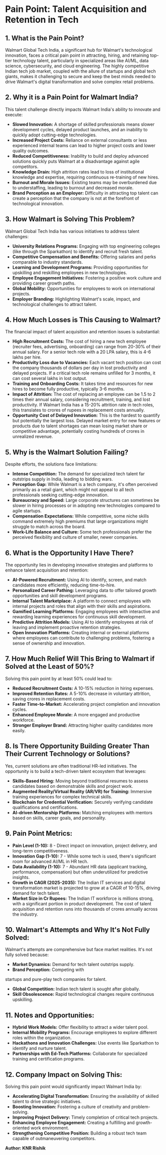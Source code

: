# Pain Point: Talent Acquisition and Retention in Tech

## 1. What is the Pain Point?
Walmart Global Tech India, a significant hub for Walmart's technological innovation, faces a critical pain point in attracting, hiring, and retaining top-tier technology talent, particularly in specialized areas like AI/ML, data science, cybersecurity, and cloud engineering. The highly competitive Indian tech job market, coupled with the allure of startups and global tech giants, makes it challenging to secure and keep the best minds needed to drive Walmart's digital transformation and solve complex retail problems.

## 2. Why it is a Pain Point for Walmart India?
This talent challenge directly impacts Walmart India's ability to innovate and execute:
*   **Slowed Innovation:** A shortage of skilled professionals means slower development cycles, delayed product launches, and an inability to quickly adopt cutting-edge technologies.
*   **Increased Project Costs:** Reliance on external consultants or less experienced internal teams can lead to higher project costs and lower quality outcomes.
*   **Reduced Competitiveness:** Inability to build and deploy advanced solutions quickly puts Walmart at a disadvantage against agile competitors.
*   **Knowledge Drain:** High attrition rates lead to loss of institutional knowledge and expertise, requiring continuous re-training of new hires.
*   **Burnout and Morale Issues:** Existing teams may be overburdened due to understaffing, leading to burnout and decreased morale.
*   **Brand Perception as an Employer:** Difficulty in attracting top talent can create a perception that the company is not at the forefront of technological innovation.

## 3. How Walmart is Solving This Problem?
Walmart Global Tech India has various initiatives to address talent challenges:
*   **University Relations Programs:** Engaging with top engineering colleges (like through the Sparkathon) to identify and recruit fresh talent.
*   **Competitive Compensation and Benefits:** Offering salaries and perks comparable to industry standards.
*   **Learning and Development Programs:** Providing opportunities for upskilling and reskilling employees in new technologies.
*   **Employee Engagement Initiatives:** Fostering a positive work culture and providing career growth paths.
*   **Global Mobility:** Opportunities for employees to work on international projects.
*   **Employer Branding:** Highlighting Walmart's scale, impact, and technological challenges to attract talent.

## 4. How Much Losses is This Causing to Walmart?
The financial impact of talent acquisition and retention issues is substantial:
*   **High Recruitment Costs:** The cost of hiring a new tech employee (recruiter fees, advertising, onboarding) can range from 20-30% of their annual salary. For a senior tech role with a 20 LPA salary, this is 4-6 lakhs per hire.
*   **Productivity Loss due to Vacancies:** Each vacant tech position can cost the company thousands of dollars per day in lost productivity and delayed projects. If a critical tech role remains unfilled for 3 months, it can cost several lakhs in lost output.
*   **Training and Onboarding Costs:** It takes time and resources for new hires to become fully productive, typically 3-6 months.
*   **Impact of Attrition:** The cost of replacing an employee can be 1.5 to 2 times their annual salary, considering recruitment, training, and lost productivity. If Walmart India has a 15-20% attrition rate in tech roles, this translates to crores of rupees in replacement costs annually.
*   **Opportunity Cost of Delayed Innovation:** This is the hardest to quantify but potentially the largest loss. Delayed market entry for new features or products due to talent shortages can mean losing market share or competitive advantage, potentially costing hundreds of crores in unrealized revenue.

## 5. Why is the Walmart Solution Failing?
Despite efforts, the solutions face limitations:
*   **Intense Competition:** The demand for specialized tech talent far outstrips supply in India, leading to bidding wars.
*   **Perception Gap:** While Walmart is a tech company, it's often perceived primarily as a retail giant, which might not appeal to all tech professionals seeking cutting-edge innovation.
*   **Bureaucracy and Speed:** Large corporate structures can sometimes be slower in hiring processes or in adopting new technologies compared to agile startups.
*   **Compensation Expectations:** While competitive, some niche skills command extremely high premiums that large organizations might struggle to match across the board.
*   **Work-Life Balance and Culture:** Some tech professionals prefer the perceived flexibility and culture of smaller, newer companies.

## 6. What is the Opportunity I Have There?
The opportunity lies in developing innovative strategies and platforms to enhance talent acquisition and retention:
*   **AI-Powered Recruitment:** Using AI to identify, screen, and match candidates more efficiently, reducing time-to-hire.
*   **Personalized Career Pathing:** Leveraging data to offer tailored growth opportunities and skill development programs.
*   **Internal Talent Marketplace:** A platform to connect employees with internal projects and roles that align with their skills and aspirations.
*   **Gamified Learning Platforms:** Engaging employees with interactive and rewarding learning experiences for continuous skill development.
*   **Predictive Attrition Models:** Using AI to identify employees at risk of leaving and implement proactive retention strategies.
*   **Open Innovation Platforms:** Creating internal or external platforms where employees can contribute to challenging problems, fostering a sense of ownership and innovation.

## 7. How Much Relief Will This Bring to Walmart if Solved at the Least of 50%?
Solving this pain point by at least 50% could lead to:
*   **Reduced Recruitment Costs:** A 10-15% reduction in hiring expenses.
*   **Improved Retention Rates:** A 5-10% decrease in voluntary attrition, saving crores in replacement costs.
*   **Faster Time-to-Market:** Accelerating project completion and innovation cycles.
*   **Enhanced Employee Morale:** A more engaged and productive workforce.
*   **Stronger Employer Brand:** Attracting higher quality candidates more easily.

## 8. Is There Opportunity Building Greater Than Their Current Technology or Solutions?
Yes, current solutions are often traditional HR-led initiatives. The opportunity is to build a tech-driven talent ecosystem that leverages:
*   **Skills-Based Hiring:** Moving beyond traditional resumes to assess candidates based on demonstrable skills and project work.
*   **Augmented Reality/Virtual Reality (AR/VR) for Training:** Immersive training experiences for complex technical skills.
*   **Blockchain for Credential Verification:** Securely verifying candidate qualifications and certifications.
*   **AI-driven Mentorship Platforms:** Matching employees with mentors based on skills, career goals, and personality.

## 9. Pain Point Metrics:
*   **Pain Level (1-10):** 8 - Direct impact on innovation, project delivery, and long-term competitiveness.
*   **Innovation Gap (1-10):** 7 - While some tech is used, there's significant room for advanced AI/ML in HR tech.
*   **Data Availability (1-10):** 7 - Abundant HR data (applicant tracking, performance, compensation) but often underutilized for predictive insights.
*   **Growth in CAGR (2025-2035):** The Indian IT services and digital transformation market is projected to grow at a CAGR of 10-15%, driving demand for tech talent.
*   **Market Size in Cr Rupees:** The Indian IT workforce is millions strong, with a significant portion in product development. The cost of talent acquisition and retention runs into thousands of crores annually across the industry.

## 10. Walmart's Attempts and Why It's Not Fully Solved:
Walmart's attempts are comprehensive but face market realities. It's not fully solved because:
*   **Market Dynamics:** Demand for tech talent outstrips supply.
*   **Brand Perception:** Competing with 


startups and pure-play tech companies for talent.
*   **Global Competition:** Indian tech talent is sought after globally.
*   **Skill Obsolescence:** Rapid technological changes require continuous upskilling.

## 11. Notes and Opportunities:
*   **Hybrid Work Models:** Offer flexibility to attract a wider talent pool.
*   **Internal Mobility Programs:** Encourage employees to explore different roles within the organization.
*   **Hackathons and Innovation Challenges:** Use events like Sparkathon to identify and nurture talent.
*   **Partnerships with Ed-Tech Platforms:** Collaborate for specialized training and certification programs.

## 12. Company Impact on Solving This:
Solving this pain point would significantly impact Walmart India by:
*   **Accelerating Digital Transformation:** Ensuring the availability of skilled talent to drive strategic initiatives.
*   **Boosting Innovation:** Fostering a culture of creativity and problem-solving.
*   **Improving Project Delivery:** Timely completion of critical tech projects.
*   **Enhancing Employee Engagement:** Creating a fulfilling and growth-oriented work environment.
*   **Strengthening Competitive Position:** Building a robust tech team capable of outmaneuvering competitors.

**Author: KNR Rishik**

